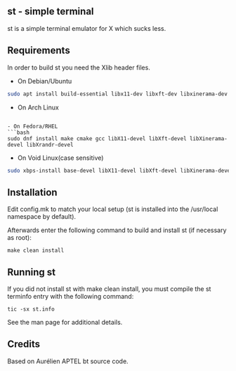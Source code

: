 st - simple terminal
--------------------
st is a simple terminal emulator for X which sucks less.


Requirements
------------
In order to build st you need the Xlib header files.

- On Debian/Ubuntu
```bash
sudo apt install build-essential libx11-dev libxft-dev libxinerama-dev libfreetype6-dev libfontconfig1-dev
```

- On Arch Linux
```

- On Fedora/RHEL
```bash
sudo dnf install make cmake gcc libX11-devel libXft-devel libXinerama-devel libXrandr-devel
```

- On Void Linux(case sensitive)
```bash
sudo xbps-install base-devel libX11-devel libXft-devel libXinerama-devel freetype-devel fontconfig-devel
```


Installation
------------
Edit config.mk to match your local setup (st is installed into
the /usr/local namespace by default).

Afterwards enter the following command to build and install st (if
necessary as root):

    make clean install


Running st
----------
If you did not install st with make clean install, you must compile
the st terminfo entry with the following command:

    tic -sx st.info

See the man page for additional details.

Credits
-------
Based on Aurélien APTEL <aurelien dot aptel at gmail dot com> bt source code.

